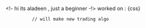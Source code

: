 <!-
      hi its aladeen , just a beginner 
              -!>
              worked on :
              <html>
              {css}
              
              // will make new trading algo 
